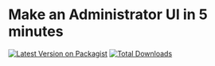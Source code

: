# Make an Administrator UI in 5 minutes

[![Latest Version on Packagist](https://img.shields.io/packagist/v/sokeio/admin.svg?style=flat-square)](https://packagist.org/packages/sokeio/admin)
[![Total Downloads](https://img.shields.io/packagist/dt/sokeio/admin.svg?style=flat-square)](https://packagist.org/packages/sokeio/admin)

